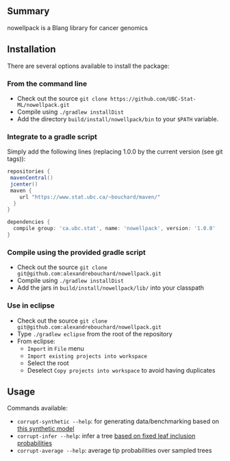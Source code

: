 Summary
-------

<!-- [![Build Status](https://travis-ci.org/alexandrebouchard/nowellpack.png?branch=master)](https://travis-ci.org/alexandrebouchard/nowellpack) -->

nowellpack is a Blang library for cancer genomics


Installation
------------


There are several options available to install the package:

### From the command line

- Check out the source ``git clone https://github.com/UBC-Stat-ML/nowellpack.git``
- Compile using ``./gradlew installDist``
- Add the directory ``build/install/nowellpack/bin`` to your ``$PATH`` variable.

### Integrate to a gradle script

Simply add the following lines (replacing 1.0.0 by the current version (see git tags)):

```groovy
repositories {
 mavenCentral()
 jcenter()
 maven {
    url "https://www.stat.ubc.ca/~bouchard/maven/"
  }
}

dependencies {
  compile group: 'ca.ubc.stat', name: 'nowellpack', version: '1.0.0'
}
```

### Compile using the provided gradle script

- Check out the source ``git clone git@github.com:alexandrebouchard/nowellpack.git``
- Compile using ``./gradlew installDist``
- Add the jars in ``build/install/nowellpack/lib/`` into your classpath

### Use in eclipse

- Check out the source ``git clone git@github.com:alexandrebouchard/nowellpack.git``
- Type ``./gradlew eclipse`` from the root of the repository
- From eclipse:
  - ``Import`` in ``File`` menu
  - ``Import existing projects into workspace``
  - Select the root
  - Deselect ``Copy projects into workspace`` to avoid having duplicates


Usage
-----

Commands available:

- ``corrupt-synthetic --help``: for generating data/benchmarking based on [this synthetic model](https://github.com/UBC-Stat-ML/nowellpack/blob/master/src/main/java/corrupt/Synthetic.bl)
- ``corrupt-infer --help``: infer a tree [based on fixed leaf inclusion probabilities](https://github.com/UBC-Stat-ML/nowellpack/blob/master/src/main/java/corrupt/CachedLikelihood.bl)
- ``corrupt-average --help``: average tip probabilities over sampled trees
